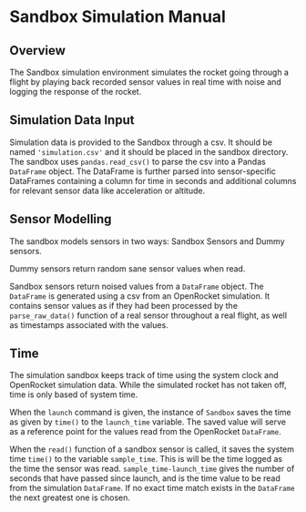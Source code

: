# Sandbox Simulation Manual

## Overview
The  Sandbox simulation environment simulates the rocket going through a flight
 by playing back recorded sensor values in real time with noise and logging the
  response of the rocket.

## Simulation Data Input
Simulation data is provided to the Sandbox through a csv. It should be named
 `'simulation.csv'` and it should be placed in the sandbox directory.
  The sandbox uses `pandas.read_csv()` to parse the csv into a Pandas
   `DataFrame` object. The DataFrame is further parsed into sensor-specific
    DataFrames containing a column for time in seconds and additional columns
     for relevant sensor data like acceleration or altitude.

## Sensor Modelling
The sandbox models sensors in two ways: Sandbox Sensors and Dummy sensors.


Dummy sensors return random sane sensor values when read.

Sandbox sensors return noised values from a `DataFrame` object. The `DataFrame`
 is generated using a csv from an OpenRocket simulation. It contains sensor
  values as if they had been processed by the `parse_raw_data()` function of a
   real sensor throughout a real flight, as well as timestamps associated with
    the values.

## Time
The simulation sandbox keeps track of time using the system clock and
 OpenRocket simulation data. While the simulated rocket has not taken off,
  time is only based of system time.

When the `launch` command is given, the instance of `Sandbox` saves the time as
 given by `time()` to the `launch_time` variable. The saved value will serve as
  a reference point for the values read from the OpenRocket `DataFrame`.

When the `read()` function of a sandbox sensor is called, it saves the system
 time `time()` to the variable `sample_time`. This is will be the time logged
  as the time the sensor was read. `sample_time-launch_time` gives the number
   of seconds that have passed since launch, and is the time value to be read
    from the simulation `DataFrame`. If no exact time match exists in the
     `DataFrame` the next greatest one is chosen.
